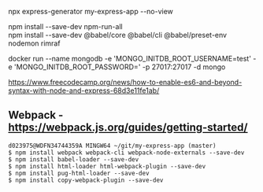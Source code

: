 npx express-generator my-express-app --no-view

npm install --save-dev npm-run-all  
npm install --save-dev @babel/core @babel/cli @babel/preset-env nodemon rimraf

docker run --name mongodb -e 'MONGO_INITDB_ROOT_USERNAME=test' -e 'MONGO_INITDB_ROOT_PASSWORD=' -p 27017:27017  -d  mongo

https://www.freecodecamp.org/news/how-to-enable-es6-and-beyond-syntax-with-node-and-express-68d3e11fe1ab/


## Webpack - https://webpack.js.org/guides/getting-started/

```
d023975@WDFN34744359A MINGW64 ~/git/my-express-app (master)
$ npm install webpack webpack-cli webpack-node-externals --save-dev
$ npm install babel-loader --save-dev
$ npm install html-loader html-webpack-plugin --save-dev
$ npm install pug-html-loader --save-dev
$ npm install copy-webpack-plugin --save-dev


```



